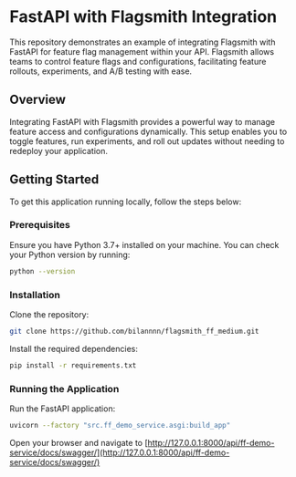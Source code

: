 # FastAPI with Flagsmith Integration

This repository demonstrates an example of integrating Flagsmith with FastAPI for feature flag management within your API. Flagsmith allows teams to control feature flags and configurations, facilitating feature rollouts, experiments, and A/B testing with ease.

## Overview

Integrating FastAPI with Flagsmith provides a powerful way to manage feature access and configurations dynamically. This setup enables you to toggle features, run experiments, and roll out updates without needing to redeploy your application.

## Getting Started

To get this application running locally, follow the steps below:

### Prerequisites

Ensure you have Python 3.7+ installed on your machine. You can check your Python version by running:

```bash
python --version
```

### Installation

Clone the repository:

```bash
git clone https://github.com/bilannnn/flagsmith_ff_medium.git
```

Install the required dependencies:

```bash
pip install -r requirements.txt
```

### Running the Application

Run the FastAPI application:

```bash
uvicorn --factory "src.ff_demo_service.asgi:build_app" 
```

Open your browser and navigate to [http://127.0.0.1:8000/api/ff-demo-service/docs/swagger/](http://127.0.0.1:8000/api/ff-demo-service/docs/swagger/)